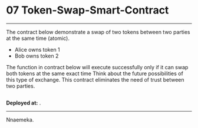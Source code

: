 # 07 Token-Swap-Smart-Contract

---

The contract below demonstrate a swap of two tokens between two parties at the same time (atomic).

- Alice owns token 1
- Bob owns token 2

The function in contract below will execute successfully only if it can swap both tokens at the same exact time
Think about the future possibilities of this type of exchange. This contract eliminates the need of trust between two parties.

##

**Deployed at:** .

---

Nnaemeka.
